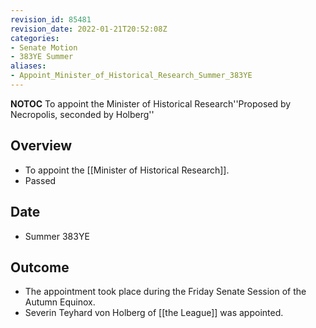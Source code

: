 ```yaml
---
revision_id: 85481
revision_date: 2022-01-21T20:52:08Z
categories:
- Senate Motion
- 383YE Summer
aliases:
- Appoint_Minister_of_Historical_Research_Summer_383YE
---
```



__NOTOC__
To appoint the Minister of Historical Research''Proposed by Necropolis, seconded by Holberg''
## Overview
* To appoint the [[Minister of Historical Research]].
* Passed
## Date
* Summer 383YE

## Outcome
* The appointment took place during the Friday Senate Session of the Autumn Equinox.
* Severin Teyhard von Holberg of [[the League]] was appointed.